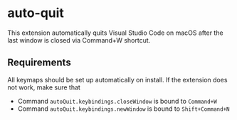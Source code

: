 # auto-quit

This extension automatically quits Visual Studio Code on macOS after the last window is closed via Command+W shortcut.

## Requirements

All keymaps should be set up automatically on install. If the extension does not work, make sure that

  - Command `autoQuit.keybindings.closeWindow` is bound to `Command+W`
  - Command `autoQuit.keybindings.newWindow` is bound to `Shift+Command+N`
